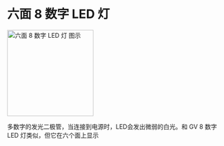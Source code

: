# 六面 8 数字 LED 灯 <Badge text="v2.0" type="info"/>

<img alt="六面 8 数字 LED 灯 图示" src="/images/expand/displays/GVSolid8NumberLedBlock.webp" class="center_image" style="width: 200px;">

多数字的发光二极管，当连接到电源时，LED会发出微弱的白光。和 GV 8 数字 LED 灯类似，但它在六个面上显示